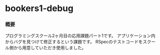 # bookers1-debug

### 概要
プログラミングスクール2ヶ月目の応用課題パート1です。
アプリケーション内からバグを見つけて修正するという課題です。
RSpecのテストコードをスクール側から用意していただき使用しました。 


